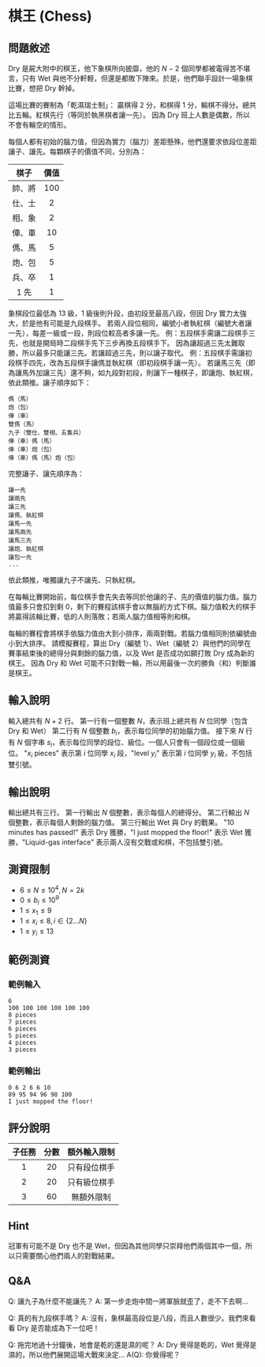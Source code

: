 # 棋王 (Chess)

## 問題敘述

Dry 是屍大附中的棋王，他下象棋所向披靡，他的 $N - 2$ 個同學都被電得苦不堪言，只有 Wet 與他不分軒輊，但還是都敗下陣來。於是，他們聯手設計一場象棋比賽，想把 Dry 幹掉。

這場比賽的賽制為「乾濕瑞士制」：
贏棋得 2 分，和棋得 1 分，輸棋不得分。總共比五輪。紅棋先行（等同於執黑棋者讓一先）。
因為 Dry 班上人數是偶數，所以不會有輪空的情形。

每個人都有初始的腦力值，但因為實力（腦力）差距懸殊，他們還要求依段位差距讓子、讓先。每顆棋子的價值不同，分別為：

| 棋子 | 價值 |
| :---: | :----: |
| 帥、將 | 100 |
| 仕、士 | 2 |
| 相、象 | 2 |
| 俥、車 | 10 |
| 傌、馬 | 5 |
| 炮、包 | 5 |
| 兵、卒 | 1 |
| 1 先 | 1 |

象棋段位最低為 13 級，1 級後則升段，由初段至最高八段，但因 Dry 實力太強大，於是他有可能是九段棋手。
若兩人段位相同，編號小者執紅棋（編號大者讓一先），每差一級或一段，則段位較高者多讓一先。
例：五段棋手需讓二段棋手三先，也就是開局時二段棋手先下三步再換五段棋手下。
因為讓超過三先太難取勝，所以最多只能讓三先。若讓超過三先，則以讓子取代。
例：五段棋手需讓初段棋手四先，改為五段棋手讓傌並執紅棋（即初段棋手讓一先）。
若讓馬三先（即為讓馬外加讓三先）還不夠，如九段對初段，則讓下一種棋子，即讓炮、執紅棋，依此類推。讓子順序如下：
```
傌（馬）
炮（包）
俥（車）
雙傌（馬）
九子（雙仕、雙相、五隻兵）
俥（車）傌（馬）
俥（車）炮（包）
俥（車）傌（馬）炮（包）
```
完整讓子、讓先順序為：
```
讓一先
讓兩先
讓三先
讓傌、執紅棋
讓馬一先
讓馬兩先
讓馬三先
讓炮、執紅棋
讓包一先
...
```
依此類推，唯獨讓九子不讓先、只執紅棋。

在每輪比賽開始前，每位棋手會先失去等同於他讓的子、先的價值的腦力值。腦力值最多只會扣到剩 0，剩下的賽程該棋手會以無腦的方式下棋。腦力值較大的棋手將贏得該輪比賽，低的人則落敗；若兩人腦力值相等則和棋。

每輪的賽程會將棋手依腦力值由大到小排序，兩兩對戰。若腦力值相同則依編號由小到大排序。
請模擬賽程，算出 Dry（編號 1）、Wet（編號 2）與他們的同學在賽事結束後的總得分與剩餘的腦力值，以及 Wet 是否成功如願打敗 Dry 成為新的棋王。
因為 Dry 和 Wet 可能不只對戰一輪，所以用最後一次的勝負（和）判斷誰是棋王。

## 輸入說明
輸入總共有 $N + 2$ 行。
第一行有一個整數 $N$，表示班上總共有 $N$ 位同學（包含 Dry 和 Wet）
第二行有 $N$ 個整數 $b_i$，表示每位同學的初始腦力值。
接下來 $N$ 行有 $N$ 個字串 $s_i$，表示每位同學的段位、級位。一個人只會有一個段位或一個級位。
"$x_i$ pieces" 表示第 $i$ 位同學 $x_i$ 段，"level $y_i$" 表示第 $i$ 位同學 $y_i$ 級，不包括雙引號。

## 輸出說明
輸出總共有三行。
第一行輸出 $N$ 個整數，表示每個人的總得分。
第二行輸出 $N$ 個整數，表示每個人剩餘的腦力值。
第三行輸出 Wet 與 Dry 的戰果。
"10 minutes has passed!" 表示 Dry 獲勝，"I just mopped the floor!" 表示 Wet 獲勝，"Liquid-gas interface" 表示兩人沒有交戰或和棋，不包括雙引號。

## 測資限制
- $6 \leq N \leq 10^4, N = 2k$
- $0 \leq b_i \leq 10^9$
- $1 \leq x_1 \leq 9$
- $1 \leq x_i \leq 8, i \in \{2...N\}$
- $1 \leq y_i \leq 13$

## 範例測資

### 範例輸入
```
6
100 100 100 100 100 100
8 pieces
7 pieces
6 pieces
5 pieces
4 pieces
3 pieces
```

### 範例輸出
```
0 6 2 6 6 10 
89 95 94 96 98 100 
I just mopped the floor!
```

## 評分說明
| 子任務 | 分數 | 額外輸入限制 |
|:----:|:---:|:----:|
| $1$ | $20$ | 只有段位棋手 |
| $2$ | $20$ | 只有級位棋手 |
| $3$ | $60$ | 無額外限制 |

## Hint
冠軍有可能不是 Dry 也不是 Wet，但因為其他同學只崇拜他們兩個其中一個，所以只需要關心他們兩人的對戰結果。

## Q&A
Q: 讓九子為什麼不能讓先？
A: 第一步走炮中間一將軍臉就歪了，走不下去啊...

Q: 真的有九段棋手嗎？
A: 沒有，象棋最高段位是八段，而且人數很少。我們來看看 Dry 是否能成為下一位吧！

Q: 拖完地過十分鐘後，地會是乾的還是濕的呢？
A: Dry 覺得是乾的，Wet 覺得是濕的，所以他們展開這場大戰來決定...
A(Q): 你覺得呢？

